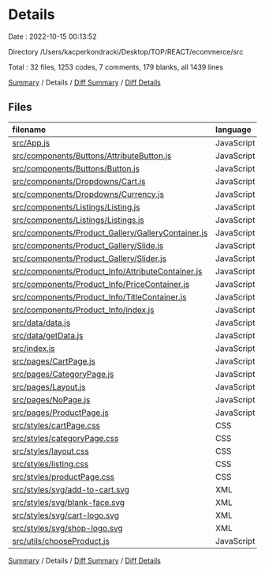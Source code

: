 # Details

Date : 2022-10-15 00:13:52

Directory /Users/kacperkondracki/Desktop/TOP/REACT/ecommerce/src

Total : 32 files,  1253 codes, 7 comments, 179 blanks, all 1439 lines

[Summary](results.md) / Details / [Diff Summary](diff.md) / [Diff Details](diff-details.md)

## Files
| filename | language | code | comment | blank | total |
| :--- | :--- | ---: | ---: | ---: | ---: |
| [src/App.js](/src/App.js) | JavaScript | 86 | 0 | 12 | 98 |
| [src/components/Buttons/AttributeButton.js](/src/components/Buttons/AttributeButton.js) | JavaScript | 15 | 0 | 3 | 18 |
| [src/components/Buttons/Button.js](/src/components/Buttons/Button.js) | JavaScript | 8 | 0 | 4 | 12 |
| [src/components/Dropdowns/Cart.js](/src/components/Dropdowns/Cart.js) | JavaScript | 12 | 0 | 3 | 15 |
| [src/components/Dropdowns/Currency.js](/src/components/Dropdowns/Currency.js) | JavaScript | 29 | 0 | 3 | 32 |
| [src/components/Listings/Listing.js](/src/components/Listings/Listing.js) | JavaScript | 57 | 0 | 6 | 63 |
| [src/components/Listings/Listings.js](/src/components/Listings/Listings.js) | JavaScript | 34 | 0 | 4 | 38 |
| [src/components/Product_Gallery/GalleryContainer.js](/src/components/Product_Gallery/GalleryContainer.js) | JavaScript | 27 | 0 | 7 | 34 |
| [src/components/Product_Gallery/Slide.js](/src/components/Product_Gallery/Slide.js) | JavaScript | 17 | 0 | 3 | 20 |
| [src/components/Product_Gallery/Slider.js](/src/components/Product_Gallery/Slider.js) | JavaScript | 14 | 1 | 3 | 18 |
| [src/components/Product_Info/AttributeContainer.js](/src/components/Product_Info/AttributeContainer.js) | JavaScript | 36 | 0 | 4 | 40 |
| [src/components/Product_Info/PriceContainer.js](/src/components/Product_Info/PriceContainer.js) | JavaScript | 39 | 0 | 7 | 46 |
| [src/components/Product_Info/TitleContainer.js](/src/components/Product_Info/TitleContainer.js) | JavaScript | 13 | 1 | 2 | 16 |
| [src/components/Product_Info/index.js](/src/components/Product_Info/index.js) | JavaScript | 56 | 1 | 7 | 64 |
| [src/data/data.js](/src/data/data.js) | JavaScript | 74 | 0 | 9 | 83 |
| [src/data/getData.js](/src/data/getData.js) | JavaScript | 36 | 0 | 8 | 44 |
| [src/index.js](/src/index.js) | JavaScript | 9 | 0 | 4 | 13 |
| [src/pages/CartPage.js](/src/pages/CartPage.js) | JavaScript | 7 | 0 | 5 | 12 |
| [src/pages/CategoryPage.js](/src/pages/CategoryPage.js) | JavaScript | 15 | 0 | 4 | 19 |
| [src/pages/Layout.js](/src/pages/Layout.js) | JavaScript | 80 | 0 | 11 | 91 |
| [src/pages/NoPage.js](/src/pages/NoPage.js) | JavaScript | 7 | 0 | 6 | 13 |
| [src/pages/ProductPage.js](/src/pages/ProductPage.js) | JavaScript | 69 | 0 | 10 | 79 |
| [src/styles/cartPage.css](/src/styles/cartPage.css) | CSS | 0 | 0 | 1 | 1 |
| [src/styles/categoryPage.css](/src/styles/categoryPage.css) | CSS | 7 | 0 | 1 | 8 |
| [src/styles/layout.css](/src/styles/layout.css) | CSS | 107 | 1 | 19 | 127 |
| [src/styles/listing.css](/src/styles/listing.css) | CSS | 68 | 0 | 8 | 76 |
| [src/styles/productPage.css](/src/styles/productPage.css) | CSS | 154 | 0 | 22 | 176 |
| [src/styles/svg/add-to-cart.svg](/src/styles/svg/add-to-cart.svg) | XML | 42 | 1 | 1 | 44 |
| [src/styles/svg/blank-face.svg](/src/styles/svg/blank-face.svg) | XML | 1 | 0 | 0 | 1 |
| [src/styles/svg/cart-logo.svg](/src/styles/svg/cart-logo.svg) | XML | 48 | 1 | 1 | 50 |
| [src/styles/svg/shop-logo.svg](/src/styles/svg/shop-logo.svg) | XML | 82 | 1 | 1 | 84 |
| [src/utils/chooseProduct.js](/src/utils/chooseProduct.js) | JavaScript | 4 | 0 | 0 | 4 |

[Summary](results.md) / Details / [Diff Summary](diff.md) / [Diff Details](diff-details.md)